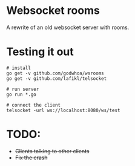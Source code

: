 Websocket rooms
===============

A rewrite of an old websocket server with rooms.

Testing it out
==============
```
# install
go get -v github.com/godwhoa/wsrooms
go get -v github.com/lafikl/telsocket

# run server
go run *.go

# connect the client
telsocket -url ws://localhost:8080/ws/test
```

TODO:
=====

+ ~~Clients talking to other clients~~
+ ~~Fix the crash~~